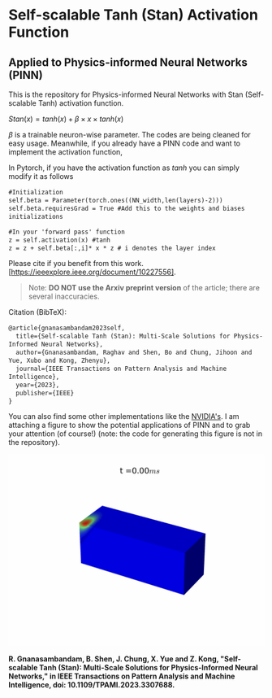 # Self-scalable Tanh (Stan) Activation Function
## Applied to Physics-informed Neural Networks (PINN) 
This is the repository for Physics-informed Neural Networks with Stan (Self-scalable Tanh) activation function. 

$Stan(x) = tanh(x) + \beta \times x \times tanh(x)$

$\beta$ is a trainable neuron-wise parameter. The codes are being cleaned for easy usage. Meanwhile, if you already have a PINN code and want to implement the activation function,

In Pytorch, if you have the activation function as $tanh$ you can simply modify it as follows
```
#Initialization
self.beta = Parameter(torch.ones((NN_width,len(layers)-2))) 
self.beta.requiresGrad = True #Add this to the weights and biases initializations
```
```
#In your 'forward pass' function
z = self.activation(x) #tanh 
z = z + self.beta[:,i]* x * z # i denotes the layer index 
```

Please cite if you benefit from this work. [https://ieeexplore.ieee.org/document/10227556]. 
>Note: **DO NOT use the Arxiv preprint version** of the article; there are several inaccuracies.  


Citation (BibTeX):
```
@article{gnanasambandam2023self,
  title={Self-scalable Tanh (Stan): Multi-Scale Solutions for Physics-Informed Neural Networks},
  author={Gnanasambandam, Raghav and Shen, Bo and Chung, Jihoon and Yue, Xubo and Kong, Zhenyu},
  journal={IEEE Transactions on Pattern Analysis and Machine Intelligence},
  year={2023},
  publisher={IEEE}
}
```

You can also find some other implementations like the [NVIDIA's](https://docs.nvidia.com/deeplearning/modulus/modulus-v2209/user_guide/theory/advanced_schemes.html). I am attaching a figure to show the potential applications of PINN and to grab your attention (of course!) (note: the code for generating this figure is not in the repository).

![](https://github.com/raghavg97/PINN_Stan/blob/main/MP_3D_100resol.gif)


**R. Gnanasambandam, B. Shen, J. Chung, X. Yue and Z. Kong, "Self-scalable Tanh (Stan): Multi-Scale Solutions for Physics-Informed Neural Networks," in IEEE Transactions on Pattern Analysis and Machine Intelligence, doi: 10.1109/TPAMI.2023.3307688.**

